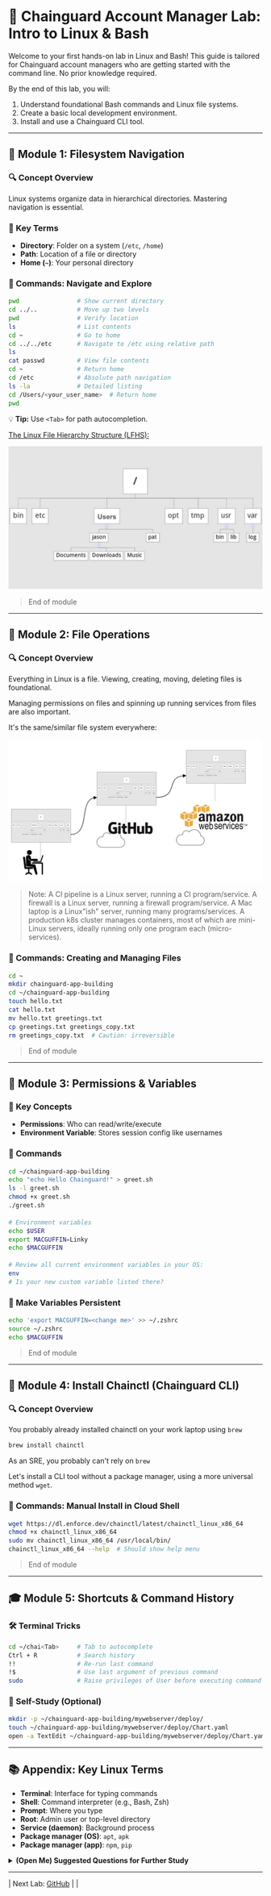 # 🐧 Chainguard Account Manager Lab: Intro to Linux & Bash

Welcome to your first hands-on lab in Linux and Bash! This guide is tailored for Chainguard account managers who are getting started with the command line. No prior knowledge required.

By the end of this lab, you will:

1. Understand foundational Bash commands and Linux file systems.
2. Create a basic local development environment.
3. Install and use a Chainguard CLI tool.

---

## 📁 Module 1: Filesystem Navigation

### 🔍 Concept Overview
Linux systems organize data in hierarchical directories. Mastering navigation is essential.

### 📖 Key Terms
- **Directory**: Folder on a system (`/etc`, `/home`)
- **Path**: Location of a file or directory
- **Home (`~`)**: Your personal directory

### 🧪 Commands: Navigate and Explore
```bash
pwd                # Show current directory
cd ../..           # Move up two levels
pwd                # Verify location
ls                 # List contents
cd ~               # Go to home
cd ../../etc       # Navigate to /etc using relative path
ls
cat passwd         # View file contents
cd ~               # Return home
cd /etc            # Absolute path navigation
ls -la             # Detailed listing
cd /Users/<your_user_name>  # Return home
pwd
```
💡 **Tip:** Use `<Tab>` for path autocompletion.

[The Linux File Hierarchy Structure (LFHS):](https://www.linuxtrainingacademy.com/linux-directory-structure-and-file-system-hierarchy/)

![image](linuxdir2.png?)

> End of module

---

## 📄 Module 2: File Operations

### 🔍 Concept Overview
Everything in Linux is a file. Viewing, creating, moving, deleting files is foundational. 

Managing permissions on files and spinning up running services from files are also important.

It's the same/similar file system everywhere:

![image](filesystems-allthewaydown2.png?)

> Note: A CI pipeline is a Linux server, running a CI program/service. A firewall is a Linux server, running a firewall program/service. A Mac laptop is a Linux"ish" server, running many programs/services. A production k8s cluster manages containers, most of which are mini-Linux servers, ideally running only one program each (micro-services).

### 🧪 Commands: Creating and Managing Files
```bash
cd ~
mkdir chainguard-app-building
cd ~/chainguard-app-building
touch hello.txt
cat hello.txt
mv hello.txt greetings.txt
cp greetings.txt greetings_copy.txt
rm greetings_copy.txt  # Caution: irreversible
```

> End of module

---

## 🔑 Module 3: Permissions & Variables

### 📖 Key Concepts
- **Permissions**: Who can read/write/execute
- **Environment Variable**: Stores session config like usernames

### 🧪 Commands
```bash
cd ~/chainguard-app-building
echo "echo Hello Chainguard!" > greet.sh
ls -l greet.sh
chmod +x greet.sh
./greet.sh

# Environment variables
echo $USER
export MACGUFFIN=Linky
echo $MACGUFFIN

# Review all current environment variables in your OS:
env
# Is your new custom variable listed there?
```

### 🔄 Make Variables Persistent
```bash
echo 'export MACGUFFIN=<change me>' >> ~/.zshrc
source ~/.zshrc
echo $MACGUFFIN
```

> End of module

---

## 🔧 Module 4: Install Chainctl (Chainguard CLI)

### 🔍 Concept Overview

You probably already installed chainctl on your work laptop using `brew`

```bash
brew install chainctl
```

As an SRE, you probably can't rely on `brew`

Let's install a CLI tool without a package manager, using a more universal method `wget`.

### 🧪 Commands: Manual Install in Cloud Shell
```bash
wget https://dl.enforce.dev/chainctl/latest/chainctl_linux_x86_64
chmod +x chainctl_linux_x86_64
sudo mv chainctl_linux_x86_64 /usr/local/bin/
chainctl_linux_x86_64 --help  # Should show help menu
```

> End of module

---

## 🎓 Module 5: Shortcuts & Command History

### 🛠️ Terminal Tricks
```bash
cd ~/chai<Tab>     # Tab to autocomplete
Ctrl + R           # Search history
!!                 # Re-run last command
!$                 # Use last argument of previous command
sudo               # Raise privileges of User before executing command 
```

### 🧠 Self-Study (Optional)
```bash
mkdir -p ~/chainguard-app-building/mywebserver/deploy/
touch ~/chainguard-app-building/mywebserver/deploy/Chart.yaml
open -a TextEdit ~/chainguard-app-building/mywebserver/deploy/Chart.yaml
```

---

## 📚 Appendix: Key Linux Terms

- **Terminal**: Interface for typing commands
- **Shell**: Command interpreter (e.g., Bash, Zsh)
- **Prompt**: Where you type
- **Root**: Admin user or top-level directory
- **Service (daemon)**: Background process
- **Package manager (OS)**: `apt`, `apk`
- **Package manager (app)**: `npm`, `pip`

<details>
<summary><strong>(Open Me) Suggested Questions for Further Study</strong></summary>

- What's the difference between OS-level and app-level package managers?
- How does Chainguard address application vs OS dependencies?
- Why is `chroot` relevant for debugging distroless images?
- What does the `$PATH` variable do?

</details>

---

| Next Lab: [GitHub](/labs/01_github) |
| 